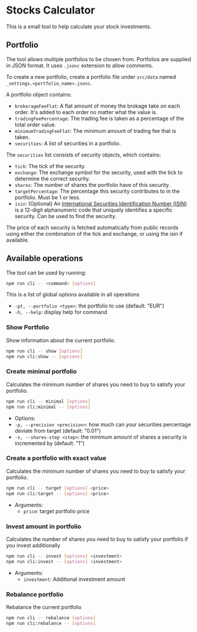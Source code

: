 # Stocks Calculator

This is a small tool to help calculate your stock investments.

## Portfolio

The tool allows multiple portfolios to be chosen from. Portfolios are supplied in JSON format. It uses `.jsonc` extension to allow comments.

To create a new portfolio, create a portfolio file under `src/data` named `_settings.<portfolio_name>.jsonc`.

A portfolio object contains:

- `brokerageFeeFlat`: A flat amount of money the brokage take on each order. It's added to each order no matter what the value is.
- `tradingFeePercentage`: The trading fee is taken as a percentage of the total order value.
- `minimumTradingFeeFlat`: The minimum amount of trading fee that is taken.
- `securities`: A list of securities in a portfolio.

The `securities` list consists of security objects, which contains:

- `tick`: The tick of the security.
- `exchange`: The exchange symbol for the security, used with the tick to determine the correct security.
- `shares`: The number of shares the portfolio have of this security.
- `targetPercentage`: The percentage this security contributes to in the portfolio. Must be 1 or less.
- `isin`: (Optional) An [International Securities Identification Number (ISIN)](https://en.wikipedia.org/wiki/International_Securities_Identification_Number) is a 12-digit alphanumeric code that uniquely identifies a specific security. Can be used to find the security.

The price of each security is fetched automatically from public records using either the combination of the tick and exchange, or using the isin if available.

## Available operations

The tool can be used by running:

```sh
npm run cli -- <command> [options]
```

This is a list of global options available in all operations

- `-pt, --portfolio <type>`: the portfolio to use (default: "EUR")
- `-h, --help`: display help for command

### Show Portfolio

Show information about the current portfolio.

```sh
npm run cli -- show [options]
npm run cli:show -- [options]
```

### Create minimal portfolio

Calculates the minimum number of shares you need to buy to satisfy your portfolio.

```sh
npm run cli -- minimal [options]
npm run cli:minimal -- [options]
```

- Options:
- `-p, --precision <precision>`: how much can your securities percentage deviate from target (default: "0.01")
- `-s, --shares-step <step>`: the minimum amount of shares a security is incremented by (default: "1")

### Create a portfolio with exact value

Calculates the minimum number of shares you need to buy to satisfy your portfolio.

```sh
npm run cli -- target [options] <price>
npm run cli:target -- [options] <price>
```

- Arguments:
  - `price`: target portfolio price

### Invest amount in portfolio

Calculates the number of shares you need to buy to satisfy your portfolio if you invest additionally

```sh
npm run cli -- invest [options] <investment>
npm run cli:invest -- [options] <investment>
```

- Arguments:
  - `investment`: Additional investment amount

### Rebalance portfolio

Rebalance the current portfolio

```sh
npm run cli -- rebalance [options]
npm run cli:rebalance -- [options]
```
